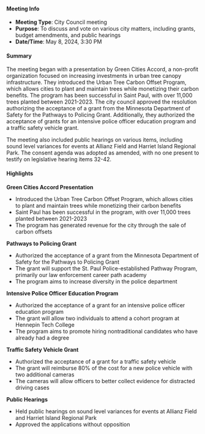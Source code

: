 ---
---

#### Meeting Info
- **Meeting Type**: City Council meeting
- **Purpose**: To discuss and vote on various city matters, including grants, budget amendments, and public hearings
- **Date/Time**: May 8, 2024, 3:30 PM

#### Summary
The meeting began with a presentation by Green Cities Accord, a non-profit organization focused on increasing investments in urban tree canopy infrastructure. They introduced the Urban Tree Carbon Offset Program, which allows cities to plant and maintain trees while monetizing their carbon benefits. The program has been successful in Saint Paul, with over 11,000 trees planted between 2021-2023. The city council approved the resolution authorizing the acceptance of a grant from the Minnesota Department of Safety for the Pathways to Policing Grant. Additionally, they authorized the acceptance of grants for an intensive police officer education program and a traffic safety vehicle grant.

The meeting also included public hearings on various items, including sound level variances for events at Allianz Field and Harriet Island Regional Park. The consent agenda was adopted as amended, with no one present to testify on legislative hearing items 32-42.

#### Highlights

**Green Cities Accord Presentation**

* Introduced the Urban Tree Carbon Offset Program, which allows cities to plant and maintain trees while monetizing their carbon benefits
* Saint Paul has been successful in the program, with over 11,000 trees planted between 2021-2023
* The program has generated revenue for the city through the sale of carbon offsets

**Pathways to Policing Grant**

* Authorized the acceptance of a grant from the Minnesota Department of Safety for the Pathways to Policing Grant
* The grant will support the St. Paul Police-established Pathway Program, primarily our law enforcement career path academy
* The program aims to increase diversity in the police department

**Intensive Police Officer Education Program**

* Authorized the acceptance of a grant for an intensive police officer education program
* The grant will allow two individuals to attend a cohort program at Hennepin Tech College
* The program aims to promote hiring nontraditional candidates who have already had a degree

**Traffic Safety Vehicle Grant**

* Authorized the acceptance of a grant for a traffic safety vehicle
* The grant will reimburse 80% of the cost for a new police vehicle with two additional cameras
* The cameras will allow officers to better collect evidence for distracted driving cases

**Public Hearings**

* Held public hearings on sound level variances for events at Allianz Field and Harriet Island Regional Park
* Approved the applications without opposition

